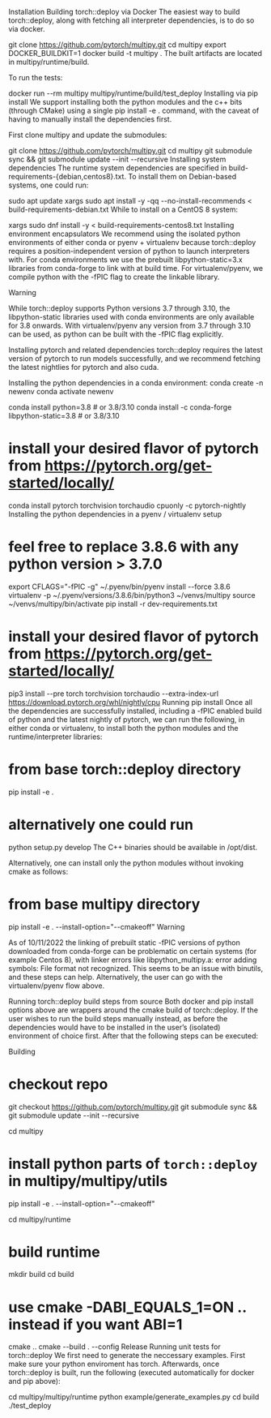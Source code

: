 Installation
Building torch::deploy via Docker
The easiest way to build torch::deploy, along with fetching all interpreter dependencies, is to do so via docker.

git clone https://github.com/pytorch/multipy.git
cd multipy
export DOCKER_BUILDKIT=1
docker build -t multipy .
The built artifacts are located in multipy/runtime/build.

To run the tests:

docker run --rm multipy multipy/runtime/build/test_deploy
Installing via pip install
We support installing both the python modules and the c++ bits (through CMake) using a single pip install -e . command, with the caveat of having to manually install the dependencies first.

First clone multipy and update the submodules:

git clone https://github.com/pytorch/multipy.git
cd multipy
git submodule sync && git submodule update --init --recursive
Installing system dependencies
The runtime system dependencies are specified in build-requirements-{debian,centos8}.txt. To install them on Debian-based systems, one could run:

sudo apt update
xargs sudo apt install -y -qq --no-install-recommends < build-requirements-debian.txt
While to install on a CentOS 8 system:

xargs sudo dnf install -y < build-requirements-centos8.txt
Installing environment encapsulators
We recommend using the isolated python environments of either conda or pyenv + virtualenv because torch::deploy requires a position-independent version of python to launch interpreters with. For conda environments we use the prebuilt libpython-static=3.x libraries from conda-forge to link with at build time. For virtualenv/pyenv, we compile python with the -fPIC flag to create the linkable library.

Warning

While torch::deploy supports Python versions 3.7 through 3.10, the libpython-static libraries used with conda environments are only available for 3.8 onwards. With virtualenv/pyenv any version from 3.7 through 3.10 can be used, as python can be built with the -fPIC flag explicitly.

Installing pytorch and related dependencies
torch::deploy requires the latest version of pytorch to run models successfully, and we recommend fetching the latest nightlies for pytorch and also cuda.

Installing the python dependencies in a conda environment:
conda create -n newenv
conda activate newenv

conda install python=3.8 # or 3.8/3.10
conda install -c conda-forge libpython-static=3.8 # or 3.8/3.10

# install your desired flavor of pytorch from https://pytorch.org/get-started/locally/
conda install pytorch torchvision torchaudio cpuonly -c pytorch-nightly
Installing the python dependencies in a pyenv / virtualenv setup
# feel free to replace 3.8.6 with any python version > 3.7.0
export CFLAGS="-fPIC -g"
~/.pyenv/bin/pyenv install --force 3.8.6
virtualenv -p ~/.pyenv/versions/3.8.6/bin/python3 ~/venvs/multipy
source ~/venvs/multipy/bin/activate
pip install -r dev-requirements.txt

# install your desired flavor of pytorch from https://pytorch.org/get-started/locally/
pip3 install --pre torch torchvision torchaudio --extra-index-url https://download.pytorch.org/whl/nightly/cpu
Running pip install
Once all the dependencies are successfully installed, including a -fPIC enabled build of python and the latest nightly of pytorch, we can run the following, in either conda or virtualenv, to install both the python modules and the runtime/interpreter libraries:

# from base torch::deploy directory
pip install -e .
# alternatively one could run
python setup.py develop
The C++ binaries should be available in /opt/dist.

Alternatively, one can install only the python modules without invoking cmake as follows:

# from base multipy directory
pip install  -e . --install-option="--cmakeoff"
Warning

As of 10/11/2022 the linking of prebuilt static -fPIC versions of python downloaded from conda-forge can be problematic on certain systems (for example Centos 8), with linker errors like libpython_multipy.a: error adding symbols: File format not recognized. This seems to be an issue with binutils, and these steps can help. Alternatively, the user can go with the virtualenv/pyenv flow above.

Running torch::deploy build steps from source
Both docker and pip install options above are wrappers around the cmake build of torch::deploy. If the user wishes to run the build steps manually instead, as before the dependencies would have to be installed in the user’s (isolated) environment of choice first. After that the following steps can be executed:

Building
# checkout repo
git checkout https://github.com/pytorch/multipy.git
git submodule sync && git submodule update --init --recursive

cd multipy
# install python parts of `torch::deploy` in multipy/multipy/utils
pip install -e . --install-option="--cmakeoff"

cd multipy/runtime

# build runtime
mkdir build
cd build
# use cmake -DABI_EQUALS_1=ON .. instead if you want ABI=1
cmake ..
cmake --build . --config Release
Running unit tests for torch::deploy
We first need to generate the neccessary examples. First make sure your python enviroment has torch. Afterwards, once torch::deploy is built, run the following (executed automatically for docker and pip above):

cd multipy/multipy/runtime
python example/generate_examples.py
cd build
./test_deploy
